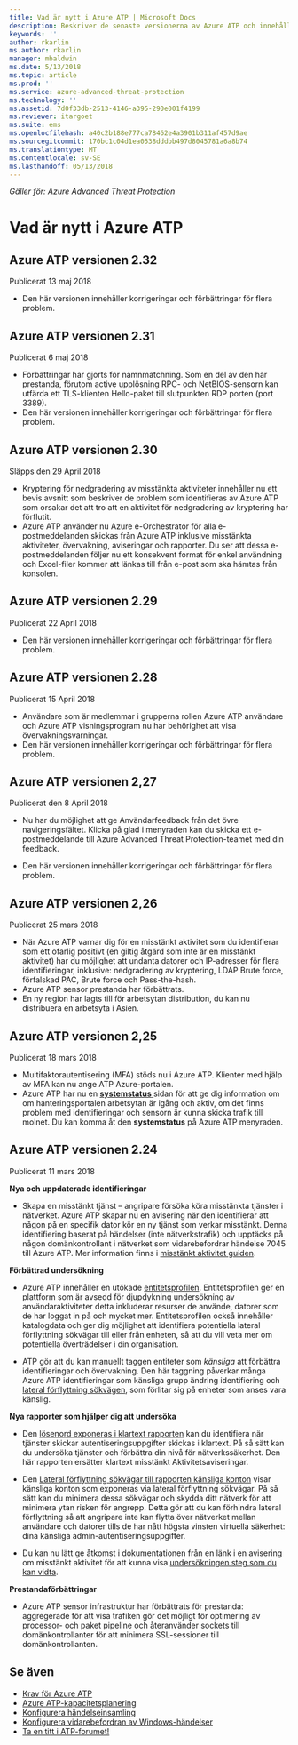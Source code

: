 ```yaml
---
title: Vad är nytt i Azure ATP | Microsoft Docs
description: Beskriver de senaste versionerna av Azure ATP och innehåller information om vad är nytt i varje version.
keywords: ''
author: rkarlin
ms.author: rkarlin
manager: mbaldwin
ms.date: 5/13/2018
ms.topic: article
ms.prod: ''
ms.service: azure-advanced-threat-protection
ms.technology: ''
ms.assetid: 7d0f33db-2513-4146-a395-290e001f4199
ms.reviewer: itargoet
ms.suite: ems
ms.openlocfilehash: a40c2b188e777ca78462e4a3901b311af457d9ae
ms.sourcegitcommit: 170bc1c04d1ea0538dddbb497d8045781a6a8b74
ms.translationtype: MT
ms.contentlocale: sv-SE
ms.lasthandoff: 05/13/2018
---
```

*Gäller för: Azure Advanced Threat Protection*


# <a name="whats-new-in-azure-atp"></a>Vad är nytt i Azure ATP 



## <a name="azure-atp-release-232"></a>Azure ATP versionen 2.32

Publicerat 13 maj 2018
 
- Den här versionen innehåller korrigeringar och förbättringar för flera problem. 

## <a name="azure-atp-release-231"></a>Azure ATP versionen 2.31

Publicerat 6 maj 2018
 
- Förbättringar har gjorts för namnmatchning. Som en del av den här prestanda, förutom active upplösning RPC- och NetBIOS-sensorn kan utfärda ett TLS-klienten Hello-paket till slutpunkten RDP porten (port 3389). 
- Den här versionen innehåller korrigeringar och förbättringar för flera problem. 

## <a name="azure-atp-release-230"></a>Azure ATP versionen 2.30

Släpps den 29 April 2018
 
- Kryptering för nedgradering av misstänkta aktiviteter innehåller nu ett bevis avsnitt som beskriver de problem som identifieras av Azure ATP som orsakar det att tro att en aktivitet för nedgradering av kryptering har förflutit. 
-   Azure ATP använder nu Azure e-Orchestrator för alla e-postmeddelanden skickas från Azure ATP inklusive misstänkta aktiviteter, övervakning, aviseringar och rapporter. Du ser att dessa e-postmeddelanden följer nu ett konsekvent format för enkel användning och Excel-filer kommer att länkas till från e-post som ska hämtas från konsolen.
 
 

## <a name="azure-atp-release-229"></a>Azure ATP versionen 2.29

Publicerat 22 April 2018
 
- Den här versionen innehåller korrigeringar och förbättringar för flera problem. 
 
 
## <a name="azure-atp-release-228"></a>Azure ATP versionen 2.28

Publicerat 15 April 2018
 
-   Användare som är medlemmar i grupperna rollen Azure ATP användare och Azure ATP visningsprogram nu har behörighet att visa övervakningsvarningar.
- Den här versionen innehåller korrigeringar och förbättringar för flera problem. 


## <a name="azure-atp-release-227"></a>Azure ATP versionen 2,27

Publicerat den 8 April 2018

- Nu har du möjlighet att ge Användarfeedback från det övre navigeringsfältet. Klicka på glad i menyraden kan du skicka ett e-postmeddelande till Azure Advanced Threat Protection-teamet med din feedback.

- Den här versionen innehåller korrigeringar och förbättringar för flera problem. 
 

## <a name="azure-atp-release-226"></a>Azure ATP versionen 2,26

Publicerat 25 mars 2018

- När Azure ATP varnar dig för en misstänkt aktivitet som du identifierar som ett ofarlig positivt (en giltig åtgärd som inte är en misstänkt aktivitet) har du möjlighet att undanta datorer och IP-adresser för flera identifieringar, inklusive: nedgradering av kryptering, LDAP Brute force, förfalskad PAC, Brute force och Pass-the-hash.
-   Azure ATP sensor prestanda har förbättrats.
-   En ny region har lagts till för arbetsytan distribution, du kan nu distribuera en arbetsyta i Asien. 


## <a name="azure-atp-release-225"></a>Azure ATP versionen 2,25

Publicerat 18 mars 2018

- Multifaktorautentisering (MFA) stöds nu i Azure ATP. Klienter med hjälp av MFA kan nu ange ATP Azure-portalen.
- Azure ATP har nu en [ **systemstatus** ](https://health.atp.azure.com/) sidan för att ge dig information om om hanteringsportalen arbetsytan är igång och aktiv, om det finns problem med identifieringar och sensorn är kunna skicka trafik till molnet. Du kan komma åt den **systemstatus** på Azure ATP menyraden.


## <a name="azure-atp-release-224"></a>Azure ATP versionen 2.24

Publicerat 11 mars 2018

**Nya och uppdaterade identifieringar**
  - Skapa en misstänkt tjänst – angripare försöka köra misstänkta tjänster i nätverket. Azure ATP skapar nu en avisering när den identifierar att någon på en specifik dator kör en ny tjänst som verkar misstänkt. Denna identifiering baserat på händelser (inte nätverkstrafik) och upptäcks på någon domänkontrollant i nätverket som vidarebefordrar händelse 7045 till Azure ATP. Mer information finns i [misstänkt aktivitet guiden](suspicious-activity-guide.md).

**Förbättrad undersökning**
  - Azure ATP innehåller en utökade [entitetsprofilen](entity-profiles.md). Entitetsprofilen ger en plattform som är avsedd för djupdykning undersökning av användaraktiviteter detta inkluderar resurser de använde, datorer som de har loggat in på och mycket mer. Entitetsprofilen också innehåller katalogdata och ger dig möjlighet att identifiera potentiella lateral förflyttning sökvägar till eller från enheten, så att du vill veta mer om potentiella överträdelser i din organisation.

  - ATP gör att du kan manuellt taggen entiteter som *känsliga* att förbättra identifieringar och övervakning. Den här taggning påverkar många Azure ATP identifieringar som känsliga grupp ändring identifiering och [lateral förflyttning sökvägen](use-case-lateral-movement-path.md), som förlitar sig på enheter som anses vara känslig.

**Nya rapporter som hjälper dig att undersöka**
  - Den [lösenord exponeras i klartext rapporten](reports.md) kan du identifiera när tjänster skickar autentiseringsuppgifter skickas i klartext. På så sätt kan du undersöka tjänster och förbättra din nivå för nätverkssäkerhet. Den här rapporten ersätter klartext misstänkt Aktivitetsaviseringar.
  - Den [Lateral förflyttning sökvägar till rapporten känsliga konton](reports.md) visar känsliga konton som exponeras via lateral förflyttning sökvägar. På så sätt kan du minimera dessa sökvägar och skydda ditt nätverk för att minimera ytan risken för angrepp. Detta gör att du kan förhindra lateral förflyttning så att angripare inte kan flytta över nätverket mellan användare och datorer tills de har nått högsta vinsten virtuella säkerhet: dina känsliga admin-autentiseringsuppgifter.

- Du kan nu lätt ge åtkomst i dokumentationen från en länk i en avisering om misstänkt aktivitet för att kunna visa [undersökningen steg som du kan vidta](suspicious-activity-guide.md). 

**Prestandaförbättringar**
 -  Azure ATP sensor infrastruktur har förbättrats för prestanda: aggregerade för att visa trafiken gör det möjligt för optimering av processor- och paket pipeline och återanvänder sockets till domänkontrollanter för att minimera SSL-sessioner till domänkontrollanten.

## <a name="see-also"></a>Se även
- [Krav för Azure ATP](atp-prerequisites.md)
- [Azure ATP-kapacitetsplanering](atp-capacity-planning.md)
- [Konfigurera händelseinsamling](configure-event-collection.md)
- [Konfigurera vidarebefordran av Windows-händelser](configure-event-forwarding.md#configuring-windows-event-forwarding)
- [Ta en titt i ATP-forumet!](https://aka.ms/azureatpcommunity)